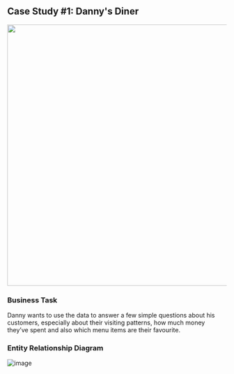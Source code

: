 ## Case Study #1: Danny's Diner
<img src="https://user-images.githubusercontent.com/48443460/231488922-90033d30-62bd-4c0e-8ef9-e31ef02c7f6c.png" width="600" height="600" />

### Business Task
Danny wants to use the data to answer a few simple questions about his customers, especially about their visiting patterns, how much money they’ve spent and also which menu items are their favourite.

### Entity Relationship Diagram
![image](https://user-images.githubusercontent.com/48443460/231489148-25a103d0-2dc7-4ea0-a2c3-7fbbdcd11dd6.png)